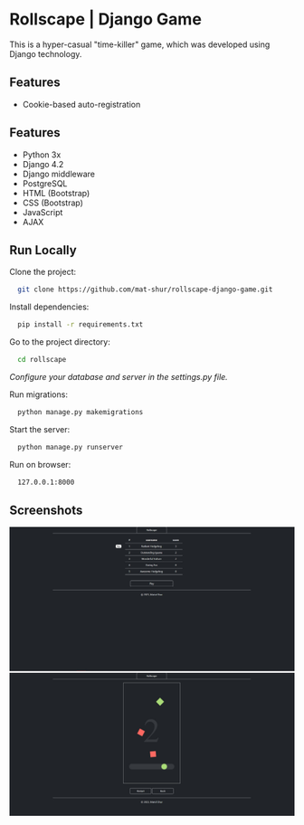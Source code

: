 
# Rollscape | Django Game

This is a hyper-casual "time-killer" game, which was developed using Django technology.


## Features

- Cookie-based auto-registration

## Features

- Python 3x
- Django 4.2
- Django middleware
- PostgreSQL
- HTML (Bootstrap)
- CSS (Bootstrap)
- JavaScript
- AJAX
## Run Locally

Clone the project:

```bash
  git clone https://github.com/mat-shur/rollscape-django-game.git
```

Install dependencies:

```bash
  pip install -r requirements.txt
```

Go to the project directory:

```bash
  cd rollscape
```

*Configure your database and server in the settings.py file.*

Run migrations:

```bash
  python manage.py makemigrations
```

Start the server:

```bash
  python manage.py runserver
```

Run on browser:

```bash
  127.0.0.1:8000
```


## Screenshots

![Table](/Screenshots/table.jpg?raw=true "Table")
![Game](/Screenshots/game.jpg?raw=true "Game")

